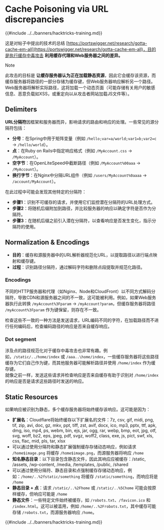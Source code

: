 # Cache Poisoning via URL discrepancies

{{#include ../../banners/hacktricks-training.md}}

这是对帖子中提出的技术的总结 [https://portswigger.net/research/gotta-cache-em-all](https://portswigger.net/research/gotta-cache-em-all)，目的是执行缓存中毒攻击 **利用缓存代理和Web服务器之间的差异。**

> [!NOTE]
> 此攻击的目标是 **让缓存服务器认为正在加载静态资源**，因此它会缓存该资源，而缓存服务器将路径的一部分存储为缓存键，但Web服务器响应解析另一个路径。Web服务器将解析实际路径，这将加载一个动态页面（可能存储有关用户的敏感信息、恶意负载如XSS，或重定向以从攻击者网站加载JS文件等）。

## Delimiters

**URL分隔符**因框架和服务器而异，影响请求的路由和响应的处理。一些常见的源分隔符包括：

- **分号**：在Spring中用于矩阵变量（例如 `/hello;var=a/world;var1=b;var2=c` → `/hello/world`）。
- **点**：在Ruby on Rails中指定响应格式（例如 `/MyAccount.css` → `/MyAccount`）。
- **空字节**：在OpenLiteSpeed中截断路径（例如 `/MyAccount%00aaa` → `/MyAccount`）。
- **换行字节**：在Nginx中分隔URL组件（例如 `/users/MyAccount%0aaaa` → `/account/MyAccount`）。

在此过程中可能会发现其他特定的分隔符：

- **步骤1**：识别不可缓存的请求，并使用它们监控潜在分隔符的URL处理方式。
- **步骤2**：将随机后缀附加到路径，并比较服务器的响应以确定字符是否作为分隔符。
- **步骤3**：在随机后缀之前引入潜在分隔符，以查看响应是否发生变化，指示分隔符的使用。

## Normalization & Encodings

- **目的**：缓存和源服务器中的URL解析器规范化URL，以提取路径以进行端点映射和缓存键。
- **过程**：识别路径分隔符，通过解码字符和删除点段提取并规范化路径。

### **Encodings**

不同的HTTP服务器和代理（如Nginx、Node和CloudFront）以不同方式解码分隔符，导致CDN和源服务器之间的不一致，这可能被利用。例如，如果Web服务器执行此转换 `/myAccount%3Fparam` → `/myAccount?param`，但缓存服务器将路径 `/myAccount%3Fparam` 作为键保留，则存在不一致。&#x20;

检查这些不一致的一种方法是发送请求，URL编码不同的字符，在加载路径而不进行任何编码后，检查编码路径的响应是否来自缓存响应。

### Dot segment

涉及点的路径规范化对于缓存中毒攻击也非常有趣。例如，`/static/../home/index` 或 `/aaa..\home/index`，一些缓存服务器将这些路径缓存为它们自己作为键，而其他服务器可能解析路径并使用 `/home/index` 作为缓存键。\
就像之前一样，发送这些请求并检查响应是否来自缓存有助于识别对 `/home/index` 的响应是否是请求这些路径时发送的响应。

## Static Resources

如果响应被识别为静态，多个缓存服务器将始终缓存该响应。这可能是因为：

- **扩展名**：Cloudflare将始终缓存以下扩展名的文件：7z, csv, gif, midi, png, tif, zip, avi, doc, gz, mkv, ppt, tiff, zst, avif, docx, ico, mp3, pptx, ttf, apk, dmg, iso, mp4, ps, webm, bin, ejs, jar, ogg, rar, webp, bmp, eot, jpg, otf, svg, woff, bz2, eps, jpeg, pdf, svgz, woff2, class, exe, js, pict, swf, xls, css, flac, mid, pls, tar, xlsx
- 可以通过使用分隔符和静态扩展强制缓存存储动态响应，例如请求 `/home$image.png` 将缓存 `/home$image.png`，而源服务器将响应 `/home`
- **知名静态目录**：以下目录包含静态文件，因此其响应应被缓存：/static, /assets, /wp-content, /media, /templates, /public, /shared
- 可以通过使用分隔符、静态目录和点强制缓存存储动态响应，例如：`/home/..%2fstatic/something` 将缓存 `/static/something`，而响应将是 `/home`
- **静态目录 + 点**：请求 `/static/..%2Fhome` 或 `/static/..%5Chome` 可能会按原样缓存，但响应可能是 `/home`
- **静态文件**：一些特定文件始终被缓存，如 `/robots.txt`、`/favicon.ico` 和 `/index.html`。这可以被滥用，例如 `/home/..%2Frobots.txt`，其中缓存可能存储 `/robots.txt`，而源服务器响应 `/home`。

{{#include ../../banners/hacktricks-training.md}}
